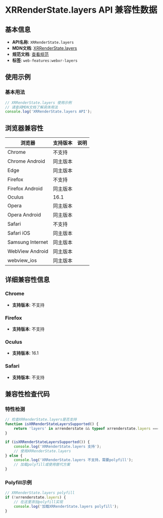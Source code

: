 # XRRenderState.layers API 兼容性数据

## 基本信息

- **API名称**: `XRRenderState.layers`
- **MDN文档**: [XRRenderState.layers](https://developer.mozilla.org/docs/Web/API/XRRenderState/layers)
- **规范文档**: [查看规范](https://immersive-web.github.io/layers/#dom-xrrenderstate-layers)
- **标签**: `web-features:webxr-layers`

## 使用示例

### 基本用法

```javascript
// XRRenderState.layers 使用示例
// 请查阅MDN文档了解具体用法
console.log('XRRenderState.layers API');
```

## 浏览器兼容性

| 浏览器 | 支持版本 | 说明 |
|--------|----------|------|
| Chrome | 不支持 |  |
| Chrome Android | 同主版本 |  |
| Edge | 同主版本 |  |
| Firefox | 不支持 |  |
| Firefox Android | 同主版本 |  |
| Oculus | 16.1 |  |
| Opera | 同主版本 |  |
| Opera Android | 同主版本 |  |
| Safari | 不支持 |  |
| Safari iOS | 同主版本 |  |
| Samsung Internet | 同主版本 |  |
| WebView Android | 同主版本 |  |
| webview_ios | 同主版本 |  |

## 详细兼容性信息

### Chrome

- **支持版本**: 不支持

### Firefox

- **支持版本**: 不支持

### Oculus

- **支持版本**: 16.1

### Safari

- **支持版本**: 不支持

## 兼容性检查代码

### 特性检测

```javascript
// 检查XRRenderState.layers是否支持
function isXRRenderStateLayersSupported() {
    return 'layers' in xrrenderstate && typeof xrrenderstate.layers === 'function';
}

if (isXRRenderStateLayersSupported()) {
    console.log('XRRenderState.layers 支持');
    // 使用XRRenderState.layers
} else {
    console.log('XRRenderState.layers 不支持，需要polyfill');
    // 加载polyfill或使用替代方案
}
```

### Polyfill示例

```javascript
// XRRenderState.layers polyfill
if (!xrrenderstate.layers) {
    // 在这里添加polyfill实现
    console.log('加载XRRenderState.layers polyfill');
}
```

